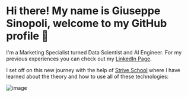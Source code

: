 # Hi there! My name is Giuseppe Sinopoli, welcome to my GitHub profile 👋

I'm a Marketing Specialist turned Data Scientist and AI Engineer. For my previous experiences you can check out my [LinkedIn Page](https://www.linkedin.com/in/giuseppe-sinopoli/).

I set off on this new journey with the help of [Strive School](https://strive.school/) where I have learned about the theory and how to use all of these technologies:

![image](https://user-images.githubusercontent.com/84836591/152044055-06527aec-de01-4f0a-b12f-fca5abd1ea43.png)







<!--
**GiuseppeSinopoli/GiuseppeSinopoli** is a ✨ _special_ ✨ repository because its `README.md` (this file) appears on your GitHub profile.

Here are some ideas to get you started:

- 🔭 I’m currently working on ...
- 🌱 I’m currently learning ...
- 👯 I’m looking to collaborate on ...
- 🤔 I’m looking for help with ...
- 💬 Ask me about ...
- 📫 How to reach me: ...
- 😄 Pronouns: ...
- ⚡ Fun fact: ...
-->
